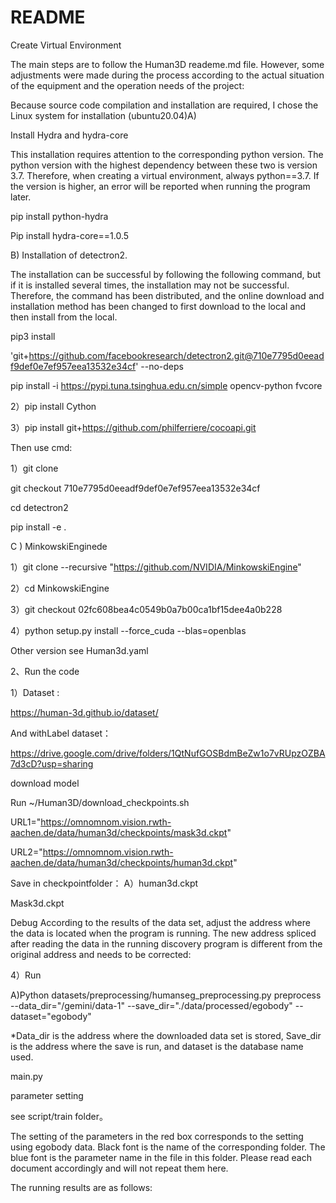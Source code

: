 # 		README

Create Virtual Environment

The main steps are to follow the Human3D reademe.md file. However, some adjustments were made during the process according to the actual situation of the equipment and the operation needs of the project:

Because source code compilation and installation are required, I chose the Linux system for installation (ubuntu20.04)A)  

Install Hydra and hydra-core

This installation requires attention to the corresponding python version. The python version with the highest dependency between these two is version 3.7. Therefore, when creating a virtual environment, always python==3.7. If the version is higher, an error will be reported when running the program later.

pip install python-hydra

Pip install hydra-core==1.0.5  


B) Installation of detectron2.

The installation can be successful by following the following command, but if it is installed several times, the installation may not be successful. Therefore, the command has been distributed, and the online download and installation method has been changed to first download to the local and then install from the local.

pip3 install 

'git+https://github.com/facebookresearch/detectron2.git@710e7795d0eeadf9def0e7ef957eea13532e34cf' --no-deps

pip install -i https://pypi.tuna.tsinghua.edu.cn/simple opencv-python   fvcore

2）pip install Cython

3）pip install git+https://github.com/philferriere/cocoapi.git

Then use cmd:

1）git clone 

git checkout 710e7795d0eeadf9def0e7ef957eea13532e34cf

cd detectron2

pip install -e . 

C ) MinkowskiEnginede 

1）git clone --recursive "https://github.com/NVIDIA/MinkowskiEngine"

2）cd MinkowskiEngine

3）git checkout 02fc608bea4c0549b0a7b00ca1bf15dee4a0b228

4）python setup.py install --force_cuda --blas=openblas


Other version see Human3d.yaml



2、Run the code

1）Dataset :

https://human-3d.github.io/dataset/


And withLabel dataset：

https://drive.google.com/drive/folders/1QtNufGOSBdmBeZw1o7vRUpzOZBA7d3cD?usp=sharing

download model

Run ~/Human3D/download_checkpoints.sh

URL1="https://omnomnom.vision.rwth-aachen.de/data/human3d/checkpoints/mask3d.ckpt"

URL2="https://omnomnom.vision.rwth-aachen.de/data/human3d/checkpoints/human3d.ckpt"

Save in checkpointfolder：
A）human3d.ckpt

Mask3d.ckpt


Debug
According to the results of the data set, adjust the address where the data is located when the program is running. The new address spliced ​​after reading the data in the running discovery program is different from the original address and needs to be corrected:



4）Run

A)Python datasets/preprocessing/humanseg_preprocessing.py preprocess --data_dir="/gemini/data-1"  --save_dir="./data/processed/egobody"  --dataset="egobody"


*Data_dir is the address where the downloaded data set is stored, Save_dir is the address where the save is run, and dataset is the database name used.


main.py

parameter setting

see script/train folder。


The setting of the parameters in the red box corresponds to the setting using egobody data. Black font is the name of the corresponding folder. The blue font is the parameter name in the file in this folder. Please read each document accordingly and will not repeat them here.

The running results are as follows:

